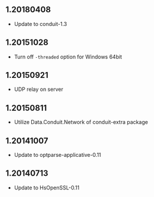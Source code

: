 ## 1.20180408

* Update to conduit-1.3

## 1.20151028

* Turn off `-threaded` option for Windows 64bit

## 1.20150921

* UDP relay on server

## 1.20150811

*  Utilize Data.Conduit.Network of conduit-extra package

## 1.20141007

*  Update to optparse-applicative-0.11

## 1.20140713

*  Update to HsOpenSSL-0.11
